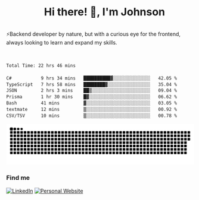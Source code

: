 <div id="user-content-toc">
  <ul align="center">
    <summary><h1 style="display: inline-block">Hi there! 👋, I'm Johnson</h1></summary>
  </ul>
</div>

⚡Backend developer by nature, but with a curious eye for the frontend, always looking to learn and expand my skills.

<br>


<!--START_SECTION:waka-->

```txt
Total Time: 22 hrs 46 mins

C#           9 hrs 34 mins   ██████████▓░░░░░░░░░░░░░░   42.05 %
TypeScript   7 hrs 58 mins   ████████▓░░░░░░░░░░░░░░░░   35.04 %
JSON         2 hrs 3 mins    ██▒░░░░░░░░░░░░░░░░░░░░░░   09.04 %
Prisma       1 hr 30 mins    █▓░░░░░░░░░░░░░░░░░░░░░░░   06.62 %
Bash         41 mins         ▓░░░░░░░░░░░░░░░░░░░░░░░░   03.05 %
textmate     12 mins         ▒░░░░░░░░░░░░░░░░░░░░░░░░   00.92 %
CSV/TSV      10 mins         ▒░░░░░░░░░░░░░░░░░░░░░░░░   00.78 %
```

<!--END_SECTION:waka-->

<picture>
  <source  srcset="https://github.com/joshwambere/joshwambere/blob/output/github-contribution-grid-snake-dark.svg?palette=github-dark">
  <source  srcset="https://github.com/joshwambere/joshwambere/blob/output/github-contribution-grid-snake.svg">
  <img alt="github contribution grid snake animation" src="https://github.com/joshwambere/joshwambere/blob/output/github-contribution-grid-snake.svg">
</picture>

### Find me
<a href="https://www.linkedin.com/in/dusabe-johnson" target="_blank"><img src="https://img.shields.io/badge/LinkedIn-%230077B5.svg?&style=flat&logo=linkedin&logoColor=white" alt="LinkedIn"></a>
‎‎ [![Personal Website](https://img.shields.io/badge/visit-Johnsonis.me-blue)](https://johnsonis.me/)
